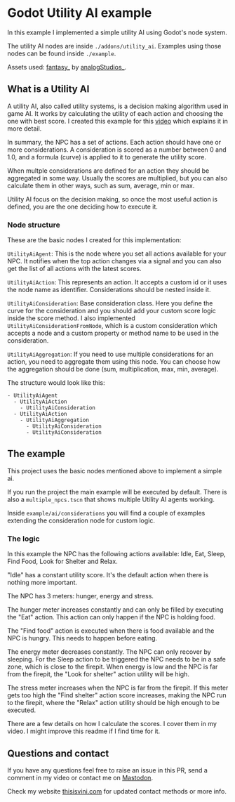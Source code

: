 # Godot Utility AI example

In this example I implemented a simple utility AI using Godot's node system.

The utility AI nodes are inside `./addons/utility_ai`. Examples using those nodes can be found inside `./example`.

Assets used: [fantasy_](https://analogstudios.itch.io/fantasy) by [analogStudios_](https://analogstudios.itch.io/).


## What is a Utility AI

A utility AI, also called utility systems, is a decision making algorithm used in game AI. It works by calculating the utility
of each action and choosing the one with best score. I created this example for this [video](https://youtu.be/d63hbJYYqM8) which explains it in more detail.

In summary, the NPC has a set of actions. Each action should have one or more considerations. A consideration is scored as a number between 0 and 1.0, and a formula (curve) is applied to it to generate the utility score.

When multple considerations are defined for an action they should be aggregated in some way. Usually the scores are multiplied, but you can also calculate them in other ways, such as sum, average, min or max.

Utility AI focus on the decision making, so once the most useful action is defined, you are the one deciding how to execute it.

### Node structure

These are the basic nodes I created for this implementation:

`UtilityAiAgent`: This is the node where you set all actions available for your NPC. It notifies when the top action changes via a signal and you
can also get the list of all actions with the latest scores.

`UtilityAiAction`: This represents an action. It accepts a custom id or it uses the node name as identifier. Considerations should be nested inside it.

`UtilityAiConsideration`: Base consideration class. Here you define the curve for the consideration and you should add your custom score logic inside the score method.
I also implemented `UtilityAiConsiderationFromNode`, which is a custom consideration which accepts a node and a custom property or method name to be used in the consideration.

`UtilityAiAggregation`: If you need to use multiple considerations for an action, you need to aggregate them using this node. You can choose how the aggregation should be done (sum, multiplication, max, min, average).

The structure would look like this:

```
- UtilityAiAgent
  - UtilityAiAction
    - UtilityAiConsideration
  - UtilityAiAction
    - UtilityAiAggregation
      - UtilityAiConsideration
      - UtilityAiConsideration
```


## The example

This project uses the basic nodes mentioned above to implement a simple ai.

If you run the project the main example will be executed by default. There is also a `multiple_npcs.tscn` that shows multiple Utility AI agents working.

Inside `example/ai/considerations` you will find a couple of examples extending the consideration node for custom logic.

### The logic

In this example the NPC has the following actions available: Idle, Eat, Sleep, Find Food, Look for Shelter and Relax. 

"Idle" has a constant utility score. It's the default action when there is nothing more important.

The NPC has 3 meters: hunger, energy and stress.

The hunger meter increases constantly and can only be filled by executing the "Eat" action. This action can only happen if the NPC is holding food.

The "Find food" action is executed when there is food available and the NPC is hungry. This needs to happen before eating.

The energy meter decreases constantly. The NPC can only recover by sleeping. For the Sleep action to be triggered the NPC needs to be in a safe zone, which is close to the firepit. When energy is low and the NPC is far from the firepit, the "Look for shelter" action utility will be high.

The stress meter increases when the NPC is far from the firepit. If this meter gets too high the "Find shelter" action score increases, making the NPC run to the firepit, where the "Relax" action utility should be high enough to be executed.

There are a few details on how I calculate the scores. I cover them in my video. I might improve this readme if I find time for it.


## Questions and contact

If you have any questions feel free to raise an issue in this PR, send a comment in my video or contact me on [Mastodon](https://mastodon.gamedev.place/@thisisvini).

Check my website [thisisvini.com](https://thisisvini.com/) for updated contact methods or more info.


